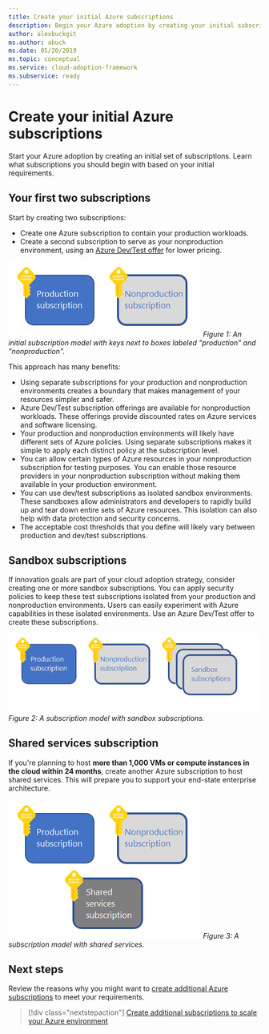 ```yaml
---
title: Create your initial Azure subscriptions
description: Begin your Azure adoption by creating your initial subscriptions.
author: alexbuckgit
ms.author: abuck
ms.date: 05/20/2019
ms.topic: conceptual
ms.service: cloud-adoption-framework
ms.subservice: ready
---
```


# Create your initial Azure subscriptions

Start your Azure adoption by creating an initial set of subscriptions. Learn what subscriptions you should begin with based on your initial requirements.

## Your first two subscriptions

Start by creating two subscriptions:

- Create one Azure subscription to contain your production workloads.
- Create a second subscription to serve as your nonproduction environment, using an [Azure Dev/Test offer](https://azure.microsoft.com/pricing/dev-test) for lower pricing.

![An initial subscription model showing keys next to boxes labeled "production" and "nonproduction"](../../_images/ready/initial-subscription-model.png)
_Figure 1: An initial subscription model with keys next to boxes labeled "production" and "nonproduction"._

This approach has many benefits:

- Using separate subscriptions for your production and nonproduction environments creates a boundary that makes management of your resources simpler and safer.
- Azure Dev/Test subscription offerings are available for nonproduction workloads. These offerings provide discounted rates on Azure services and software licensing.
- Your production and nonproduction environments will likely have different sets of Azure policies. Using separate subscriptions makes it simple to apply each distinct policy at the subscription level.
- You can allow certain types of Azure resources in your nonproduction subscription for testing purposes. You can enable those resource providers in your nonproduction subscription without making them available in your production environment.
- You can use dev/test subscriptions as isolated sandbox environments. These sandboxes allow administrators and developers to rapidly build up and tear down entire sets of Azure resources. This isolation can also help with data protection and security concerns.
- The acceptable cost thresholds that you define will likely vary between production and dev/test subscriptions.

## Sandbox subscriptions

If innovation goals are part of your cloud adoption strategy, consider creating one or more sandbox subscriptions. You can apply security policies to keep these test subscriptions isolated from your production and nonproduction environments. Users can easily experiment with Azure capabilities in these isolated environments. Use an Azure Dev/Test offer to create these subscriptions.

![An initial subscription model showing keys next to boxes labeled "production", "nonproduction", and "sandboxes"](../../_images/ready/initial-subscription-model-with-sandboxes.png)
_Figure 2: A subscription model with sandbox subscriptions._

## Shared services subscription

If you're planning to host **more than 1,000 VMs or compute instances in the cloud within 24 months**, create another Azure subscription to host shared services. This will prepare you to support your end-state enterprise architecture.

![An initial subscription model showing keys next to boxes labeled "production" and "shared services"](../../_images/ready/initial-subscription-model-with-shared-services.png)
_Figure 3: A subscription model with shared services._

## Next steps

Review the reasons why you might want to [create additional Azure subscriptions](./scale-subscriptions.md) to meet your requirements.

> [!div class="nextstepaction"]
> [Create additional subscriptions to scale your Azure environment](./scale-subscriptions.md)
